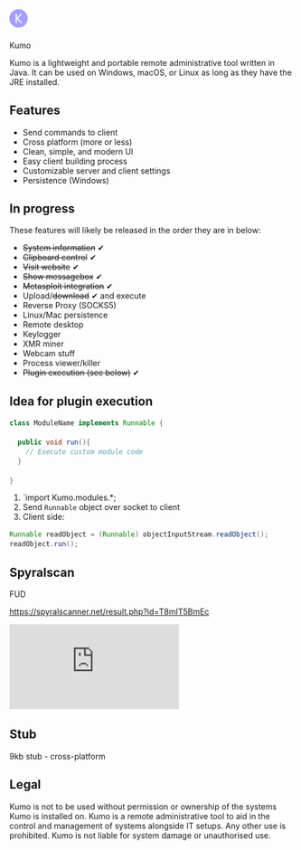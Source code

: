 ## ![icon](https://github.com/cbrnrd/Kumo/blob/master/src/main/resources/Images/Icons/icon.png?raw=true)
Kumo

Kumo is a lightweight and portable remote administrative tool written in Java. It can be used on Windows, macOS, or Linux as long as they have the JRE installed.

## Features

* Send commands to client
* Cross platform (more or less)
* Clean, simple, and modern UI
* Easy client building process
* Customizable server and client settings
* Persistence (Windows)

## In progress
These features will likely be released in the order they are in below:

* ~~System information~~ ✔
* ~~Clipboard control~~ ✔
* ~~Visit website~~ ✔
* ~~Show messagebox~~ ✔
* ~~Metasploit integration~~ ✔
* Upload/~~download~~ ✔ and execute
* Reverse Proxy (SOCKS5)
* Linux/Mac persistence
* Remote desktop
* Keylogger
* XMR miner
* Webcam stuff
* Process viewer/killer
* ~~Plugin execution (see below)~~ ✔

## Idea for plugin execution
```java
class ModuleName implements Runnable {

  public void run(){
    // Execute custom module code
  }

}
```
1. `import Kumo.modules.*;
2. Send `Runnable` object over socket to client
3. Client side: 
```java
Runnable readObject = (Runnable) objectInputStream.readObject();
readObject.run();
```

## Spyralscan
FUD

https://spyralscanner.net/result.php?id=T8mIT5BmEc

![scan](https://spyralscanner.net/imgshr/index.php?id=T8mIT5BmEc)

## Stub
9kb stub - cross-platform


## Legal
Kumo is not to be used without permission or ownership of the systems Kumo is installed on. Kumo is a remote administrative tool to aid in the control and management of systems alongside IT setups. Any other use is prohibited. Kumo is not liable for system damage or unauthorised use.

